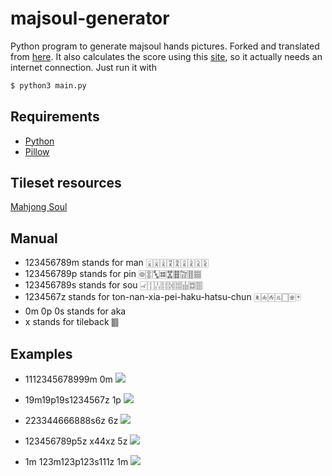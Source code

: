 # majsoul-generator
Python program to generate majsoul hands pictures. Forked and translated from [here](https://github.com/Neutralization/majsoul-generator). It also calculates the score using this [site](https://www.diving-fish.com/mahjong/point), so it actually needs an internet connection. Just run it with 
```bash
$ python3 main.py
```
## Requirements
- [Python](https://www.python.org/)
- [Pillow](https://github.com/python-pillow/Pillow)

## Tileset resources
[Mahjong Soul](https://www.maj-soul.com/#/home)

## Manual
- 123456789m stands for man 🀇🀈🀉🀊🀋🀌🀍🀎🀏
- 123456789p stands for pin 🀙🀚🀛🀜🀝🀞🀟🀠🀡
- 123456789s stands for sou 🀐🀑🀒🀓🀔🀕🀖🀗🀘
- 1234567z stands for ton-nan-xia-pei-haku-hatsu-chun 🀀🀁🀂🀃🀆🀅🀄
- 0m 0p 0s stands for aka
- x stands for tileback 🀫

## Examples
- 1112345678999m 0m
![](img/1112345678999m_0m.png)

- 19m19p19s1234567z 1p
![](img/19m19p19s1234567z_1p.png)

- 223344666888s6z 6z
![](img/223344666888s6z_6z.png)

- 123456789p5z x44xz 5z
![](img/123456789p5z_x44xz_5z.png)

- 1m 123m123p123s111z 1m
![](img/1m_123m123p123s111z_1m.png)
